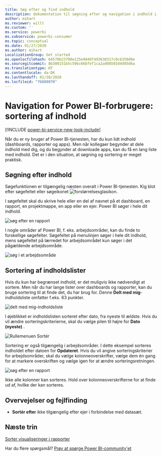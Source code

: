 ```yaml
---
title: Søg efter og find indhold
description: dokumentation til søgning efter og navigation i indhold i Power BI-tjenesten
author: mihart
ms.reviewer: willt
ms.custom: ''
ms.service: powerbi
ms.subservice: powerbi-consumer
ms.topic: conceptual
ms.date: 01/27/2020
ms.author: mihart
LocalizationGroup: Get started
ms.openlocfilehash: 64570b23700e125e9040f493630317c0c6350d0e
ms.sourcegitcommit: 8b300151b5c59bc66bfef1ca2ad08593d4d05d6a
ms.translationtype: HT
ms.contentlocale: da-DK
ms.lasthandoff: 01/30/2020
ms.locfileid: "76889070"
---
```

# <a name="navigation-for-power-bi-consumers-sorting-content"></a>Navigation for Power BI-forbrugere: sortering af indhold


[!INCLUDE [power-bi-service-new-look-include](../includes/power-bi-service-new-look-include.md)]


Når du er ny bruger af Power BI-tjenesten, har du kun lidt indhold (dashboards, rapporter og apps). Men når kollegaer begynder at dele indhold med dig, og du begynder at downloade apps, kan du få en lang liste med indhold. Det er i den situation, at søgning og sortering er meget praktisk.

## <a name="searching-for-content"></a>Søgning efter indhold
 Søgefunktionen er tilgængelig næsten overalt i Power BI-tjenesten. Kig blot efter søgefeltet eller søgeikonet ![forstørrelsesglasikon](./media/end-user-search-sort/power-bi-search-icon.png).

 I søgefeltet skal du skrive hele eller en del af navnet på et dashboard, en rapport, en projektmappe, en app eller en ejer. Power BI søger i hele dit indhold. 

 ![søg efter en rapport](./media/end-user-search-sort/power-bi-search-field.png) 

 I nogle områder af Power BI, f. eks. arbejdsområder, kan du finde to forskellige søgefelter. Søgefeltet på menulinjen søger i hele dit indhold, mens søgefeltet på lærredet for arbejdsområdet kun søger i det pågældende arbejdsområde.

 ![søg i et arbejdsområde](./media/end-user-search-sort/power-bi-search-fields.png) 

## <a name="sorting-content-lists"></a>Sortering af indholdslister

Hvis du kun har begrænset indhold, er det muligvis ikke nødvendigt at sortere.  Men når du har lange lister over dashboards og rapporter, kan du bruge sortering til at finde det, du har brug for. Denne **Delt med mig**-indholdsliste omfatter f.eks. 63 punkter. 

![delt med mig-indholdsliste](./media/end-user-search-sort/power-bi-long-lists.png)

I øjeblikket er indholdslisten sorteret efter dato, fra nyeste til ældste. Hvis du vil ændre sorteringskriterierne, skal du vælge pilen til højre for **Dato (nyeste)** .

![Rullemenuen Sortér](./media/end-user-search-sort/power-bi-sort-date.png)


Sortering er også tilgængelig i arbejdsområder. I dette eksempel sorteres indholdet efter datoen for **Opdateret**. Hvis du vil angive sorteringskriterier for arbejdsområder, skal du vælge kolonneoverskrifter, vælge dem én gang for at markere overskriften og vælge igen for at ændre sorteringsretningen. 

![søg efter en rapport](./media/end-user-search-sort/power-bi-workspace-sort.png)

Ikke alle kolonner kan sorteres. Hold over kolonneoverskrifterne for at finde ud af, hvilke der kan sorteres.


## <a name="considerations-and-troubleshooting"></a>Overvejelser og fejlfinding
* **Sortér efter** ikke tilgængelig efter ejer i forbindelse med datasæt.

## <a name="next-steps"></a>Næste trin
[Sorter visualiseringer i rapporter](end-user-change-sort.md)

Har du flere spørgsmål? [Prøv at spørge Power BI-community'et](https://community.powerbi.com/)
